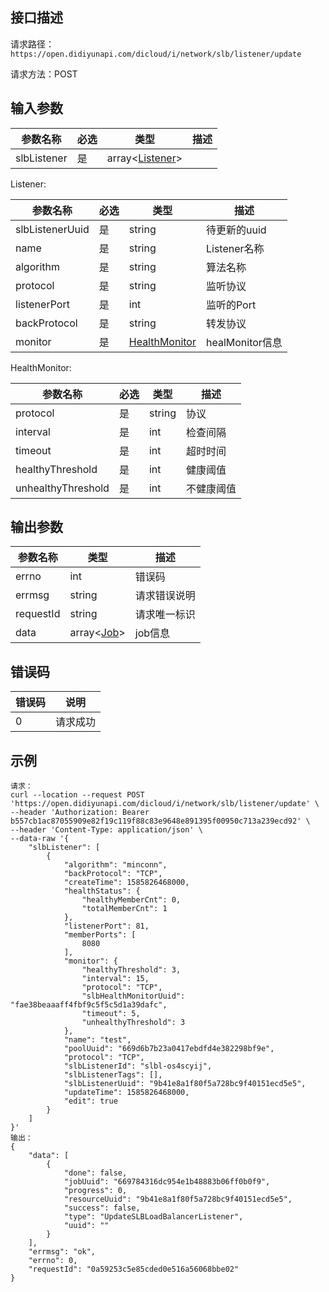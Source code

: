 ## 接口描述

请求路径：`https://open.didiyunapi.com/dicloud/i/network/slb/listener/update`

请求方法：POST

## 输入参数

| 参数名称    | 必选 | 类型                         | 描述 |
| ----------- | ---- | ---------------------------- | ---- |
| slbListener | 是   | array<[Listener](#Listener)> |      |



<span id="Listener"></span>
Listener:

| 参数名称        | 必选 | 类型                            | 描述            |
| --------------- | ---- | ------------------------------- | --------------- |
| slbListenerUuid | 是   | string                          | 待更新的uuid    |
| name            | 是   | string                          | Listener名称    |
| algorithm       | 是   | string                          | 算法名称        |
| protocol        | 是   | string                          | 监听协议        |
| listenerPort    | 是   | int                             | 监听的Port      |
| backProtocol    | 是   | string                          | 转发协议        |
| monitor         | 是   | [HealthMonitor](#HealthMonitor) | healMonitor信息 |



<span id="HealthMonitor"></span>
HealthMonitor:

| 参数名称           | 必选 | 类型   | 描述       |
| ------------------ | ---- | ------ | ---------- |
| protocol           | 是   | string | 协议       |
| interval` `        | 是   | int    | 检查间隔   |
| timeout            | 是   | int    | 超时时间   |
| healthyThreshold   | 是   | int    | 健康阈值   |
| unhealthyThreshold | 是   | int    | 不健康阈值 |

## 输出参数

| 参数名称  | 类型                                                         | 描述         |
| --------- | ------------------------------------------------------------ | ------------ |
| errno     | int                                                          | 错误码       |
| errmsg    | string                                                       | 请求错误说明 |
| requestId | string                                                       | 请求唯一标识 |
| data      | array<[Job](/static/docs-content/products/通用响应结构.md#Job)> | job信息      |


## 错误码

| 错误码 | 说明     |
| ------ | -------- |
| 0      | 请求成功 |

## 示例

```
请求：
curl --location --request POST 'https://open.didiyunapi.com/dicloud/i/network/slb/listener/update' \
--header 'Authorization: Bearer b557cb1ac87055909e82f19c119f88c83e9648e891395f00950c713a239ecd92' \
--header 'Content-Type: application/json' \
--data-raw '{
    "slbListener": [
        {
            "algorithm": "minconn",
            "backProtocol": "TCP",
            "createTime": 1585826468000,
            "healthStatus": {
                "healthyMemberCnt": 0,
                "totalMemberCnt": 1
            },
            "listenerPort": 81,
            "memberPorts": [
                8080
            ],
            "monitor": {
                "healthyThreshold": 3,
                "interval": 15,
                "protocol": "TCP",
                "slbHealthMonitorUuid": "fae38beaaaff4fbf9c5f5c5d1a39dafc",
                "timeout": 5,
                "unhealthyThreshold": 3
            },
            "name": "test",
            "poolUuid": "669d6b7b23a0417ebdfd4e382298bf9e",
            "protocol": "TCP",
            "slbListenerId": "slbl-os4scyij",
            "slbListenerTags": [],
            "slbListenerUuid": "9b41e8a1f80f5a728bc9f40151ecd5e5",
            "updateTime": 1585826468000,
            "edit": true
        }
    ]
}'
输出：
{
    "data": [
        {
            "done": false,
            "jobUuid": "669784316dc954e1b48883b06ff0b0f9",
            "progress": 0,
            "resourceUuid": "9b41e8a1f80f5a728bc9f40151ecd5e5",
            "success": false,
            "type": "UpdateSLBLoadBalancerListener",
            "uuid": ""
        }
    ],
    "errmsg": "ok",
    "errno": 0,
    "requestId": "0a59253c5e85cded0e516a56068bbe02"
}
```